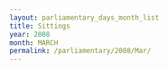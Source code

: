 ```yaml
---
layout: parliamentary_days_month_list
title: Sittings
year: 2008
month: MARCH
permalink: /parliamentary/2008/Mar/
---
```


